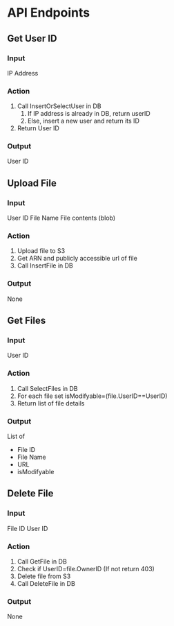 # API Endpoints

## Get User ID
### Input
IP Address
### Action
1. Call InsertOrSelectUser in DB
   1. If IP address is already in DB, return userID
   2. Else, insert a new user and return its ID
2. Return User ID

### Output
User ID

## Upload File
### Input
User ID
File Name
File contents (blob)

### Action
1. Upload file to S3
2. Get ARN and publicly accessible url of file
3. Call InsertFile in DB

### Output
None

## Get Files
### Input
User ID

### Action
1. Call SelectFiles in DB
2. For each file set isModifyable=(file.UserID==UserID)
3. Return list of file details

### Output
List of
* File ID
* File Name
* URL
* isModifyable

## Delete File
### Input
File ID
User ID

### Action
1. Call GetFile in DB
2. Check if UserID=file.OwnerID (If not return 403)
3. Delete file from S3
4. Call DeleteFile in DB

### Output
None